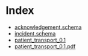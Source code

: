# Index
- [acknowledgement.schema](acknowledgement.schema.md)
- [incident.schema](incident.schema.md)
- [patient_transport_0.1](patient_transport_0.1.md)
- [patient_transport_0.1.pdf](patient_transport_0.1.pdf)
